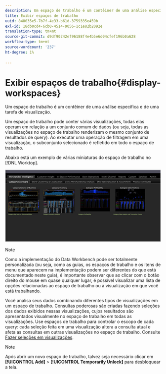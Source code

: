 ```yaml
---
description: Um espaço de trabalho é um contêiner de uma análise específica e de uma tarefa de visualização.
title: Exibir espaços de trabalho
uuid: 848035e5-7b7f-4e33-b61d-3759335e459b
exl-id: 18db0cd4-6cb0-4514-9056-1c1e82b2092e
translation-type: tm+mt
source-git-commit: d9df90242ef96188f4e4b5e6d04cfef196b0a628
workflow-type: tm+mt
source-wordcount: '237'
ht-degree: 1%

---
```


# Exibir espaços de trabalho{#display-workspaces}

Um espaço de trabalho é um contêiner de uma análise específica e de uma tarefa de visualização.

Um espaço de trabalho pode conter várias visualizações, todas elas operam em relação a um conjunto comum de dados (ou seja, todas as visualizações no espaço de trabalho renderizam o mesmo conjunto de resultados de query). Ao executar uma operação de filtragem em uma visualização, o subconjunto selecionado é refletido em todo o espaço de trabalho.

Abaixo está um exemplo de várias miniaturas do espaço de trabalho no [!DNL Worktop].

![](assets/client-wksp.png)

>[!NOTE]
>
>Como a implementação do Data Workbench pode ser totalmente personalizada (ou seja, como as guias, os espaços de trabalho e os itens de menu que aparecem na implementação podem ser diferentes do que está documentado neste guia), é importante observar que ao clicar com o botão direito do mouse em quase qualquer lugar, é possível visualizar uma lista de opções relacionadas ao espaço de trabalho ou à visualização em que você está trabalhando.

Você analisa seus dados combinando diferentes tipos de visualizações em um espaço de trabalho. Consultas poderosas são criadas fazendo seleções dos dados exibidos nessas visualizações, cujos resultados são apresentados visualmente no espaço de trabalho em todas as visualizações. Use espaços de trabalho para controlar o escopo de cada query: cada seleção feita em uma visualização altera a consulta atual e afeta as consultas em outras visualizações no espaço de trabalho. Consulte [Fazer seleções em visualizações](../../../home/c-get-started/c-vis/c-sel-vis/c-sel-vis.md#concept-012870ec22c7476e9afbf3b8b2515746).

>[!NOTE]
>
>Após abrir um novo espaço de trabalho, talvez seja necessário clicar em **[!UICONTROL Add]** > **[!UICONTROL Temporarily Unlock]** para desbloquear a tela.
